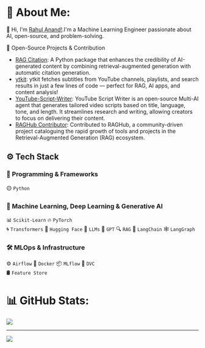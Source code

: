 # 💫 About Me:
👋 Hi, I'm <a href="https://www.linkedin.com/in/rahul-anand1103/">Rahul Anand!</a>.I'm a Machine Learning Engineer passionate about AI, open-source, and problem-solving. 


🔭 Open-Source Projects & Contribution
* <a href="https://github.com/rahulanand1103/rag-citation">RAG Citation</a>: A Python package that enhances the credibility of AI-generated content by combining retrieval-augmented generation with automatic citation generation.
* <a href="https://github.com/rahulanand1103/ytkit">ytkit</a>: ytkit fetches subtitles from YouTube channels, playlists, and search results in just a few lines of code — perfect for RAG, AI apps, and content analysis!
* <a href="https://github.com/rahulanand1103/youtube-script-writer">YouTube-Script-Writer</a>: YouTube Script Writer is an open-source Multi-AI agent that generates tailored video scripts based on title, language, tone, and length. It streamlines research and writing, allowing creators to focus on delivering their content.
* <a href="https://github.com/Andrew-Jang/RAGHub/commits/main/?author=rahulanand1103">RAGHub Contributor</a>: Contributed to RAGHub, a community-driven project cataloguing the rapid growth of tools and projects in the Retrieval-Augmented Generation (RAG) ecosystem.




## ⚙️ Tech Stack  

### 📌 Programming & Frameworks  
🟡 `Python` 

### 🤖 Machine Learning, Deep Learning   & Generative AI  
📊 `Scikit-Learn` 🔥 `PyTorch`  
🌀 `Transformers` 🤗 `Hugging Face` 🌱 `LLMs`
🤖 `GPT` 🔍 `RAG` 🔗 `LangChain` 🕸 `LangGraph`  

### 🛠️ MLOps & Infrastructure  
⚙️ `Airflow` 🐳 `Docker` 📦 `MLflow` 🔗 `DVC`  
🛢️ `Feature Store`  



# 📊 GitHub Stats:
![](https://github-readme-stats.vercel.app/api?username=rahulanand1103&theme=midnight-purple&hide_border=false&include_all_commits=false&count_private=true)


---
[![](https://visitcount.itsvg.in/api?id=rahulanand1103&icon=2&color=1)](https://visitcount.itsvg.in)
